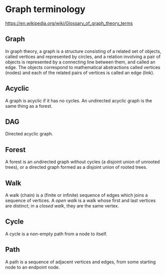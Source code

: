 # Graph terminology

https://en.wikipedia.org/wiki/Glossary_of_graph_theory_terms


## Graph
In graph theory, a graph is a structure consisting of a related set of objects, called vertices and represented by circles, and a relation involving a pair of objects is represented by a connecting line between them, and called an edge. The objects correspond to mathematical abstractions called vertices (nodes) and each of the related pairs of vertices is called an edge (link).

## Acyclic
A graph is acyclic if it has no cycles. An undirected acyclic graph is the same thing as a forest.

## DAG
Directed acyclic graph.

## Forest
A forest is an undirected graph without cycles (a disjoint union of unrooted trees), or a directed graph formed as a disjoint union of rooted trees.

## Walk
A walk (chain) is a (finite or infinite) sequence of edges which joins a sequence of vertices. A *open walk* is a walk whose first and last vertices are distinct; in a *closed walk*, they are the same vertex.

## Cycle
A cycle is a non-empty path from a node to itself.

## Path
A path is a sequence of adjacent vertices and edges, from some starting node to an endpoint node.
